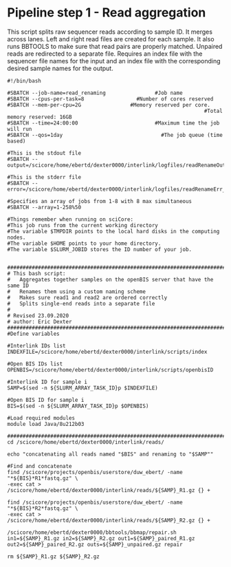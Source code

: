 # Pipeline step 1 - Read aggregation

This script splits raw sequencer reads according to sample ID. It merges across lanes. Left and right read files are created for each sample. It also runs BBTOOLS to make sure that read pairs are properly matched. Unpaired reads are redirected to a separate file. Requires an index file with the sequencer file names for the input and an index file with the corresponding desired sample names for the output.

````
#!/bin/bash

#SBATCH --job-name=read_renaming				#Job name
#SBATCH --cpus-per-task=8	              #Number of cores reserved
#SBATCH --mem-per-cpu=2G              	#Memory reserved per core.
												                #Total memory reserved: 16GB
#SBATCH --time=24:00:00	        				#Maximum time the job will run
#SBATCH --qos=1day           					  #The job queue (time based)

#This is the stdout file
#SBATCH --output=/scicore/home/ebertd/dexter0000/interlink/logfiles/readRenameOut_%A_%a

#This is the stderr file
#SBATCH --error=/scicore/home/ebertd/dexter0000/interlink/logfiles/readRenameErr_%A_%a

#Specifies an array of jobs from 1-8 with 8 max simultaneous
#SBATCH --array=1-258%50

#Things remember when running on sciCore:
#This job runs from the current working directory
#The variable $TMPDIR points to the local hard disks in the computing nodes.
#The variable $HOME points to your home directory.
#The variable $SLURM_JOBID stores the ID number of your job.


###############################################################################
# This bash script:
#	Aggregates together samples on the openBIS server that have the same ID
#	Renames them using a custom naming scheme
#	Makes sure read1 and read2 are ordered correctly
#	Splits single-end reads into a separate file
#
# Revised 23.09.2020
# author: Eric Dexter
################################################################################
#Define variables

#Interlink IDs list
INDEXFILE=/scicore/home/ebertd/dexter0000/interlink/scripts/index

#Open BIS IDs list
OPENBIS=/scicore/home/ebertd/dexter0000/interlink/scripts/openbisID

#Interlink ID for sample i
SAMP=$(sed -n ${SLURM_ARRAY_TASK_ID}p $INDEXFILE)

#Open BIS ID for sample i
BIS=$(sed -n ${SLURM_ARRAY_TASK_ID}p $OPENBIS)

#Load required modules
module load Java/8u212b03

################################################################################
cd /scicore/home/ebertd/dexter0000/interlink/reads/

echo "concatenating all reads named "$BIS" and renaming to "$SAMP""

#Find and concatenate
find /scicore/projects/openbis/userstore/duw_ebert/ -name "*${BIS}*R1*fastq.gz" \
-exec cat > /scicore/home/ebertd/dexter0000/interlink/reads/${SAMP}_R1.gz {} +

find /scicore/projects/openbis/userstore/duw_ebert/ -name "*${BIS}*R2*fastq.gz" \
-exec cat > /scicore/home/ebertd/dexter0000/interlink/reads/${SAMP}_R2.gz {} +

/scicore/home/ebertd/dexter0000/bbtools/bbmap/repair.sh in1=${SAMP}_R1.gz in2=${SAMP}_R2.gz out1=${SAMP}_paired_R1.gz out2=${SAMP}_paired_R2.gz outs=${SAMP}_unpaired.gz repair

rm ${SAMP}_R1.gz ${SAMP}_R2.gz
````
